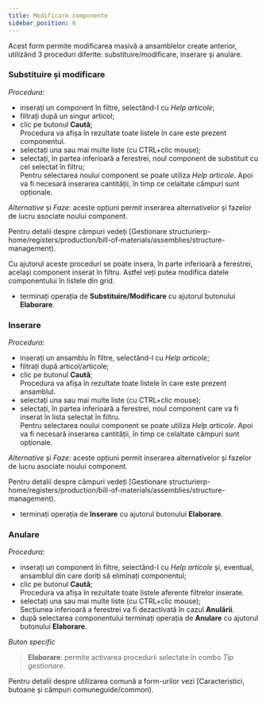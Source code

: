 ```yaml
---
title: Modificare componente
sidebar_position: 6
---
```


Acest form permite modificarea masivă a ansamblelor create anterior, utilizând 3 proceduri diferite: substituire/modificare, inserare și anulare.

### Substituire și modificare

*Procedura*:  
- inserați un component în filtre, selectând-l cu *Help articole*;  
- filtrați după un singur articol;  
- clic pe butonul **Caută**;  
Procedura va afișa în rezultate toate listele în care este prezent componentul.
- selectați una sau mai multe liste (cu CTRL+clic mouse);  
- selectați, în partea inferioară a ferestrei, noul component de substituit cu cel selectat în filtru;  
Pentru selectarea noului component se poate utiliza *Help articole*. Apoi va fi necesară inserarea  cantității, în timp ce celaltate câmpuri sunt opționale.  

*Alternative* și *Faze*: aceste opțiuni permit inserarea alternativelor și fazelor de lucru asociate noului component.

Pentru detalii despre câmpuri vedeți [Gestionare structurierp-home/registers/production/bill-of-materials/assemblies/structure-management).

Cu ajutorul aceste proceduri se poate insera, în parte inferioară a ferestrei, același component inserat în filtru. Astfel veți putea modifica datele componentului în listele din grid.

- terminați operația de **Substituire/Modificare** cu ajutorul butonului **Elaborare**.  

### Inserare

*Procedura*:  
- inserați un ansamblu în filtre, selectând-l cu *Help articole*;  
- filtrați după articol/articole;  
- clic pe butonul **Caută**;  
Procedura va afișa în rezultate toate listele în care este prezent ansamblul.   
- selectați una sau mai multe liste (cu CTRL+clic mouse);  
- selectați, în partea inferioară a ferestrei, noul component care va fi inserat în lista selectat în filtru.  
Pentru selectarea noului component se poate utiliza *Help articole*. Apoi va fi necesară inserarea  cantității, în timp ce celaltate câmpuri sunt opționale.  

*Alternative* și *Faze*: aceste opțiuni permit inserarea alternativelor și fazelor de lucru asociate noului component.

Pentru detalii despre câmpuri vedeți [Gestionare structurierp-home/registers/production/bill-of-materials/assemblies/structure-management).

- terminați operația de **Inserare** cu ajutorul butonului **Elaborare**.

### Anulare

*Procedura*: 
- inserați un component în filtre, selectând-l cu *Help articole* și, eventual, ansamblul din care doriți să eliminați componentul;  
- clic pe butonul **Caută**;  
Procedura va afișa în rezultate toate listele aferente filtrelor inserate.
- selectați una sau mai multe liste (cu CTRL+clic mouse);  
Secțiunea inferioară a ferestrei va fi dezactivată în cazul **Anulării**.  
- după selectarea componentului terminați operația de **Anulare** cu ajutorul butonului **Elaborare**.
 
*Buton specific*  
> **Elaborare**: permite activarea procedurii selectate în combo *Tip gestionare*.

Pentru detalii despre utilizarea comună a form-urilor vezi [Caracteristici, butoane și câmpuri comuneguide/common).